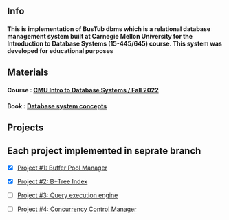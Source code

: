 ## Info 
#### This is implementation of BusTub dbms which is a relational database management system built at Carnegie Mellon University for the Introduction to Database Systems (15-445/645) course. This system was developed for educational purposes 


## Materials 

#### Course : [CMU Intro to Database Systems / Fall 2022](https://www.youtube.com/watch?v=uikbtpVZS2s&list=PLSE8ODhjZXjaKScG3l0nuOiDTTqpfnWFf&index=2)
#### Book : [Database system concepts ](https://www.db-book.com/)

## Projects 
## Each project implemented in seprate branch

- [X] [Project #1: Buffer Pool Manager](https://15445.courses.cs.cmu.edu/fall2020/project1/)
- [X] [Project #2: B+Tree Index](https://15445.courses.cs.cmu.edu/fall2020/project2/)
- [ ] [Project #3: Query execution engine](https://15445.courses.cs.cmu.edu/fall2020/project3/)
- [ ] [Project #4: Concurrency Control Manager](https://15445.courses.cs.cmu.edu/fall2020/project4/)



